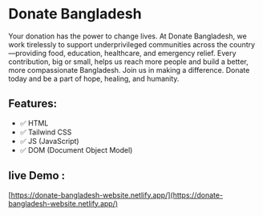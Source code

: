 # Donate Bangladesh

Your donation has the power to change lives. At Donate Bangladesh, we work tirelessly to support underprivileged communities across the country—providing food, education, healthcare, and emergency relief. Every contribution, big or small, helps us reach more people and build a better, more compassionate Bangladesh. Join us in making a difference. Donate today and be a part of hope, healing, and humanity.

## Features:

- ✅ HTML
- ✅ Tailwind CSS
- ✅ JS (JavaScript)
- ✅ DOM (Document Object Model)

## live Demo :

[https://donate-bangladesh-website.netlify.app/](https://donate-bangladesh-website.netlify.app/)